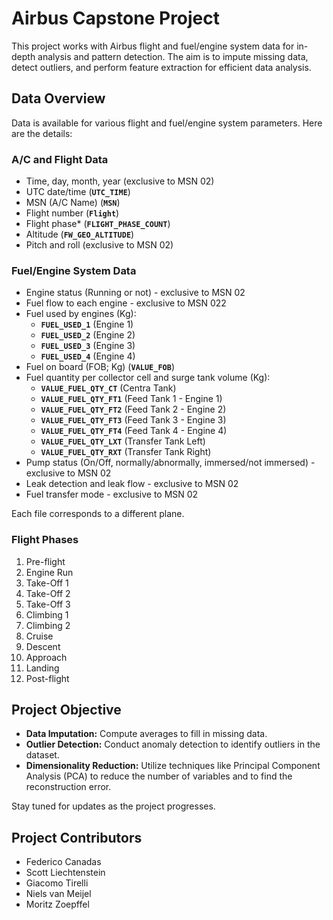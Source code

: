 # **Airbus Capstone Project**

This project works with Airbus flight and fuel/engine system data for in-depth analysis and pattern detection. The aim is to impute missing data, detect outliers, and perform feature extraction for efficient data analysis.

## **Data Overview**

Data is available for various flight and fuel/engine system parameters. Here are the details:

### **A/C and Flight Data**

- Time, day, month, year (exclusive to MSN 02)
- UTC date/time (**`UTC_TIME`**)
- MSN (A/C Name) (**`MSN`**)
- Flight number (**`Flight`**)
- Flight phase\* (**`FLIGHT_PHASE_COUNT`**)
- Altitude (**`FW_GEO_ALTITUDE`**)
- Pitch and roll (exclusive to MSN 02)

### **Fuel/Engine System Data**

- Engine status (Running or not) - exclusive to MSN 02
- Fuel flow to each engine - exclusive to MSN 022
- Fuel used by engines (Kg):
  - **`FUEL_USED_1`** (Engine 1)
  - **`FUEL_USED_2`** (Engine 2)
  - **`FUEL_USED_3`** (Engine 3)
  - **`FUEL_USED_4`** (Engine 4)
- Fuel on board (FOB; Kg) (**`VALUE_FOB`**)
- Fuel quantity per collector cell and surge tank volume (Kg):
  - **`VALUE_FUEL_QTY_CT`** (Centra Tank)
  - **`VALUE_FUEL_QTY_FT1`** (Feed Tank 1 - Engine 1)
  - **`VALUE_FUEL_QTY_FT2`** (Feed Tank 2 - Engine 2)
  - **`VALUE_FUEL_QTY_FT3`** (Feed Tank 3 - Engine 3)
  - **`VALUE_FUEL_QTY_FT4`** (Feed Tank 4 - Engine 4)
  - **`VALUE_FUEL_QTY_LXT`** (Transfer Tank Left)
  - **`VALUE_FUEL_QTY_RXT`** (Transfer Tank Right)
- Pump status (On/Off, normally/abnormally, immersed/not immersed) - exclusive to MSN 02
- Leak detection and leak flow - exclusive to MSN 02
- Fuel transfer mode - exclusive to MSN 02

Each file corresponds to a different plane.

### **Flight Phases**

1. Pre-flight
2. Engine Run
3. Take-Off 1
4. Take-Off 2
5. Take-Off 3
6. Climbing 1
7. Climbing 2
8. Cruise
9. Descent
10. Approach
11. Landing
12. Post-flight

## **Project Objective**

- **Data Imputation:** Compute averages to fill in missing data.
- **Outlier Detection:** Conduct anomaly detection to identify outliers in the dataset.
- **Dimensionality Reduction:** Utilize techniques like Principal Component Analysis (PCA) to reduce the number of variables and to find the reconstruction error.

Stay tuned for updates as the project progresses.

## **Project Contributors**

- Federico Canadas
- Scott Liechtenstein
- Giacomo Tirelli
- Niels van Meijel
- Moritz Zoepffel
